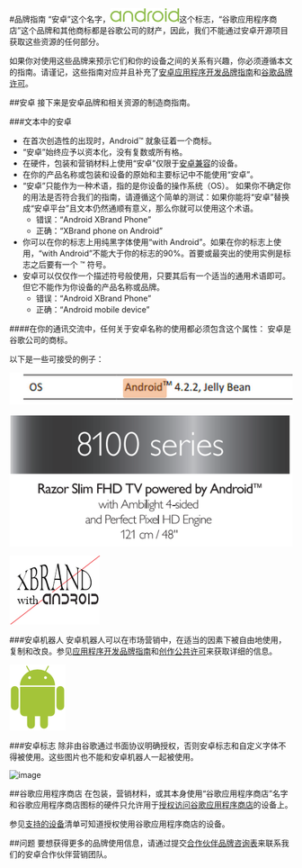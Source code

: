 #品牌指南
“安卓”这个名字，![](images/brandguidelines1.png)这个标志，“谷歌应用程序商店”这个品牌和其他商标都是谷歌公司的财产，因此，我们不能通过安卓开源项目获取这些资源的任何部分。

如果你对使用这些品牌来预示它们和你的设备之间的关系有兴趣，你必须遵循本文的指南。请谨记，这些指南对应并且补充了[安卓应用程序开发品牌指南](http://developer.android.com/distribute/tools/promote/brand.html)和[谷歌品牌许可](https://www.google.com/permissions/)。

##安卓
接下来是安卓品牌和相关资源的制造商指南。

###文本中的安卓
- 在首次创造性的出现时，Android™ 就象征着一个商标。
- “安卓”始终应予以资本化，没有复数或所有格。
- 在硬件，包装和营销材料上使用“安卓”仅限于[安卓兼容](https://source.android.com/compatibility/index.html)的设备。
- 在你的产品名称或包装和设备的原始和主要标记中不能使用“安卓”。
- “安卓”只能作为一种术语，指的是你设备的操作系统（OS）。 如果你不确定你的用法是否符合我们的指南，请遵循这个简单的测试：如果你能将“安卓”替换成“安卓平台”且文本仍然通顺有意义，那么你就可以使用这个术语。
	- 错误：“Android XBrand Phone”
	- 正确：“XBrand phone on Android”  
- 你可以在你的标志上用纯黑字体使用“with Android”。如果在你的标志上使用，“with Android”不能大于你的标志的90%。首要或最突出的使用实例是标志之后要有一个 ™ 符号。
- 安卓可以仅仅作一个描述符号般使用，只要其后有一个适当的通用术语即可。但它不能作为你设备的产品名称或品牌。
	- 错误：“Android XBrand Phone”
	- 正确：“Android mobile device”

####在你的通讯交流中，任何关于安卓名称的使用都必须包含这个属性：
安卓是谷歌公司的商标。

以下是一些可接受的例子：
 
![](/images/brandguidelines2.png)

![](/images/brandguidelines3.png)

![](/images/brandguidelines4.png)

###安卓机器人
安卓机器人可以在市场营销中，在适当的因素下被自由地使用，复制和改良。参见[应用程序开发品牌指南](http://http://developer.android.com/distribute/tools/promote/brand.html)和[创作公共许可](https://creativecommons.org/licenses/by/3.0/)来获取详细的信息。

![](/images/brandguidelines5.png)

###安卓标志
除非由谷歌通过书面协议明确授权，否则安卓标志和自定义字体不得被使用。这些图片也不能和安卓机器人一起被使用。

![image](https://raw.githubusercontent.com/jikexueyuanwiki/android-source/master/images/brandguidelines6.png)

##谷歌应用程序商店
在包装，营销材料，或其本身使用“谷歌应用程序商店”名字和谷歌应用程序商店图标的硬件只允许用于[授权访问谷歌应用程序商店](https://source.android.com/source/faqs.html#if-my-device-is-compatible-does-it-automatically-have-access-to-google-play-and-branding)的设备上。

参见[支持的设备](https://support.google.com/googleplay/answer/1727131)清单可知道授权使用谷歌应用程序商店的设备。

##问题
要想获得更多的品牌使用信息，请通过提交[合作伙伴品牌咨询表](https://support.google.com/googleplay/answer/1727131)来联系我们的安卓合作伙伴营销团队。